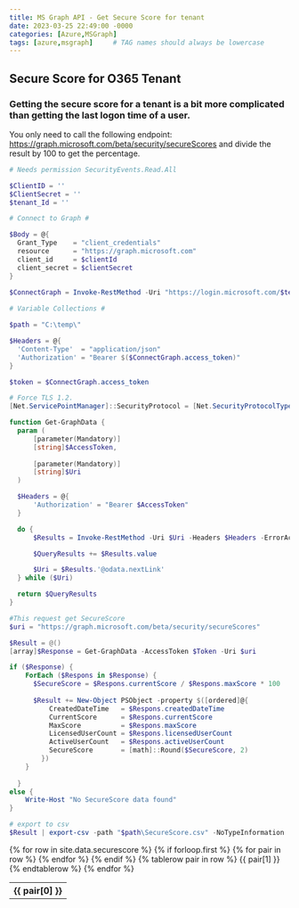 ```yaml
---
title: MS Graph API - Get Secure Score for tenant
date: 2023-03-25 22:49:00 -0000
categories: [Azure,MSGraph]
tags: [azure,msgraph]     # TAG names should always be lowercase
---
```

## Secure Score for O365 Tenant 
### Getting the secure score for a tenant is a bit more complicated than getting the last logon time of a user.
You only need to call the following endpoint: https://graph.microsoft.com/beta/security/secureScores
and divide  the result by 100 to get the percentage.

```powershell
# Needs permission SecurityEvents.Read.All

$ClientID = ''
$ClientSecret = ''
$tenant_Id = ''

# Connect to Graph #

$Body = @{    
  Grant_Type    = "client_credentials"
  resource      = "https://graph.microsoft.com"
  client_id     = $clientId
  client_secret = $clientSecret
} 
  
$ConnectGraph = Invoke-RestMethod -Uri "https://login.microsoft.com/$tenant_Id/oauth2/token?api-version=1.0" -Method POST -Body $Body

# Variable Collections #

$path = "C:\temp\"

$Headers = @{
  'Content-Type'  = "application/json"
  'Authorization' = "Bearer $($ConnectGraph.access_token)"
}

$token = $ConnectGraph.access_token

# Force TLS 1.2.
[Net.ServicePointManager]::SecurityProtocol = [Net.SecurityProtocolType]::Tls12

function Get-GraphData {
  param (
      [parameter(Mandatory)]
      [string]$AccessToken,
      
      [parameter(Mandatory)]
      [string]$Uri
  )

  $Headers = @{
      'Authorization' = "Bearer $AccessToken"
  }

  do {
      $Results = Invoke-RestMethod -Uri $Uri -Headers $Headers -ErrorAction Stop

      $QueryResults += $Results.value

      $Uri = $Results.'@odata.nextLink'
  } while ($Uri)

  return $QueryResults
}

#This request get SecureScore
$uri = "https://graph.microsoft.com/beta/security/secureScores"

$Result = @()
[array]$Response = Get-GraphData -AccessToken $Token -Uri $uri

if ($Response) {
    ForEach ($Respons in $Response) {
      $SecureScore = $Respons.currentScore / $Respons.maxScore * 100
  
      $Result += New-Object PSObject -property $([ordered]@{ 
          CreatedDateTime   = $Respons.createdDateTime
          CurrentScore      = $Respons.currentScore
          MaxScore          = $Respons.maxScore
          LicensedUserCount = $Respons.licensedUserCount
          ActiveUserCount   = $Respons.activeUserCount
          SecureScore       = [math]::Round($SecureScore, 2)
        })
    }
 
  }
else {
    Write-Host "No SecureScore data found"
}

# export to csv
$Result | export-csv -path "$path\SecureScore.csv" -NoTypeInformation

```

<table>
  {% for row in site.data.securescore %}
    {% if forloop.first %}
    <tr>
      {% for pair in row %}
        <th>{{ pair[0] }}</th>
      {% endfor %}
    </tr>
    {% endif %}
    {% tablerow pair in row %}
      {{ pair[1] }}
    {% endtablerow %}
  {% endfor %}
</table>
